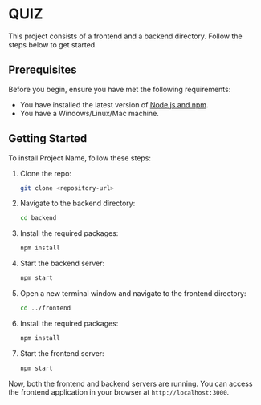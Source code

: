 # QUIZ

This project consists of a frontend and a backend directory. Follow the steps below to get started.

## Prerequisites

Before you begin, ensure you have met the following requirements:

- You have installed the latest version of [Node.js and npm](https://nodejs.org/en/download/).
- You have a Windows/Linux/Mac machine.

## Getting Started

To install Project Name, follow these steps:

1. Clone the repo:
    ```sh
    git clone <repository-url>
    ```

2. Navigate to the backend directory:
    ```sh
    cd backend
    ```

3. Install the required packages:
    ```sh
    npm install
    ```

4. Start the backend server:
    ```sh
    npm start
    ```

5. Open a new terminal window and navigate to the frontend directory:
    ```sh
    cd ../frontend
    ```

6. Install the required packages:
    ```sh
    npm install
    ```

7. Start the frontend server:
    ```sh
    npm start
    ```

Now, both the frontend and backend servers are running. You can access the frontend application in your browser at `http://localhost:3000`.
